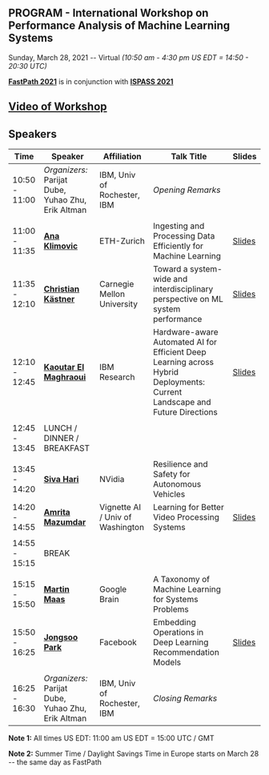 ## PROGRAM - International Workshop on Performance Analysis of Machine Learning Systems
Sunday, March 28, 2021 -- Virtual *(10:50 am - 4:30 pm US EDT = 14:50 - 20:30 UTC)*

**[FastPath 2021](https://tinyurl.com/fastpath2021)** is in conjunction with **[ISPASS 2021](https://www.ispass.org/ispass2021)**

## [Video of Workshop](https://www.youtube.com/watch?v=9_6d5TJCyGw&list=PLiFY02l7XTtu56WoMabDUjo-xfESEDs14)

## Speakers 

| Time          | Speaker                                                                   | Affiliation                         | Talk Title            | Slides |
| ----          | ----                                                                      | ----                                | ----                  | ----   |
| 10:50 - 11:00 | *Organizers:* Parijat Dube, Yuhao Zhu, Erik Altman                        | IBM, Univ of Rochester, IBM         | *Opening Remarks*     |        |
|               |                                                                           |                                     |                       |        |
| 11:00 - 11:35 | **[Ana Klimovic](https://tinyurl.com/fastpath2021/Klimovic)**             | ETH-Zurich                          | Ingesting and Processing Data Efficiently for Machine Learning | [Slides](https://tinyurl.com/fastpath2021/Slides/FastPath2021_A_Klimovic.pdf)  |
| 11:35 - 12:10 | **[Christian Kästner](https://tinyurl.com/fastpath2021/Kaestner)**        | Carnegie Mellon University          | Toward a system-wide and interdisciplinary perspective on ML system performance | [Slides](https://ckaestne.github.io/seai/talks/fastpath21/fastpath.html) |
| 12:10 - 12:45 | **[Kaoutar El Maghraoui](https://tinyurl.com/fastpath2021/El_Maghraoui)** | IBM Research                        | Hardware-aware Automated AI for Efficient Deep Learning across Hybrid Deployments: Current Landscape and Future Directions  | [Slides](https://tinyurl.com/fastpath2021/Slides/FastPath2021_K_ElMaghroui.pdf)  |
|               |                                                                           |                                     |                       |       |
| 12:45 - 13:45 | LUNCH / DINNER / BREAKFAST                                                |                                     |                       |       |
|               |                                                                           |                                     |                       |       |
| 13:45 - 14:20 | **[Siva Hari](https://tinyurl.com/fastpath2021/Hari)**                    | NVidia                              | Resilience and Safety for Autonomous Vehicles                  |   |
| 14:20 - 14:55 | **[Amrita Mazumdar](https://tinyurl.com/fastpath2021/Mazumdar)**          | Vignette AI / Univ of Washington    | Learning for Better Video Processing Systems                   | [Slides](https://tinyurl.com/fastpath2021/Slides/FastPath2021_A_Mazumdar.pdf)  |
|               |                                                                           |                                     |                       |       |
| 14:55 - 15:15 | BREAK                                                                     |                                     |                       |       |
|               |                                                                           |                                     |                       |       |
| 15:15 - 15:50 | **[Martin Maas](https://tinyurl.com/fastpath2021/Maas)**                  | Google Brain                        | A Taxonomy of Machine Learning for Systems Problems            |   |
| 15:50 - 16:25 | **[Jongsoo Park](https://tinyurl.com/fastpath2021/Park)**                 | Facebook                            | Embedding Operations in Deep Learning Recommendation Models    | [Slides](https://tinyurl.com/fastpath2021/Slides/FastPath2021_J_Park.pdf)  |
|               |                                                                           |                                     |                       |       |
| 16:25 - 16:30 | *Organizers:* Parijat Dube, Yuhao Zhu, Erik Altman                        | IBM, Univ of Rochester, IBM         | *Closing Remarks*     |       |

**Note 1:**  All times US EDT:  11:00 am US EDT = 15:00 UTC / GMT

**Note 2:** Summer Time / Daylight Savings Time in Europe starts on March 28 -- the same day as FastPath
